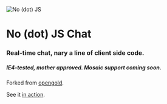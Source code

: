 ![No (dot) JS](http://nojs.accursedware.com/assets/img/logo.gif)

# No (dot) JS Chat 

### Real-time chat, nary a line of client side code. 

##### IE4-tested, mother approved. Mosaic support coming soon.

Forked from [opengold](http://www.github.com/talos/opengold).

See it [in action](http://nodotjs.accursedware.com/).
